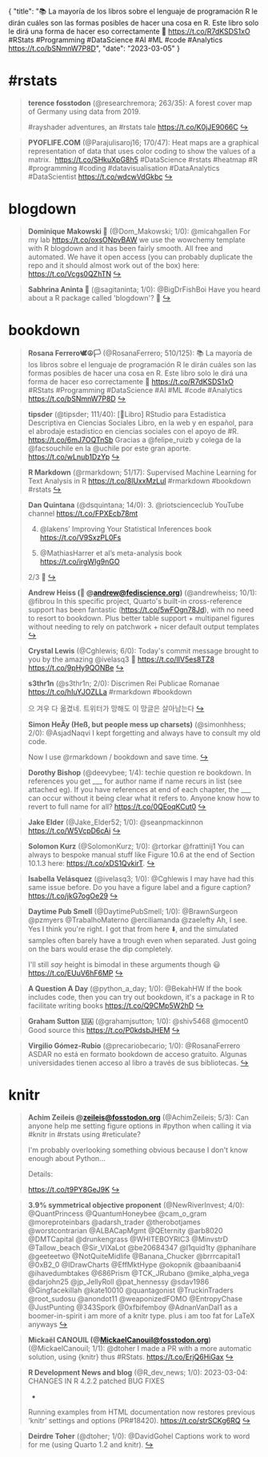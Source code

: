 {
  "title": "📚 La mayoría de los libros sobre el lenguaje de programación R le dirán cuáles son las formas posibles de hacer una cosa en R. Este libro solo le dirá una forma de hacer eso correctamente 🔗 https://t.co/R7dKSDS1xO #RStats #Programming #DataScience #AI #ML #code #Analytics https://t.co/bSNmnW7P8D",
  "date": "2023-03-05"
}

# #rstats

> **terence fosstodon** (@researchremora; 263/35): A forest cover map of Germany using data from 2019.
> >
> #rayshader adventures, an #rstats tale https://t.co/K0jJE9066C  [&#8618;](https://twitter.com/researchremora/status/1631783584976576514)

<!-- -->


> **PYOFLIFE.COM** (@Parajulisaroj16; 170/47): Heat maps are a graphical representation of data that uses color coding to show the values of a matrix.  https://t.co/SHkuXpG8h5 #DataScience #rstats #heatmap #R #programming #coding #datavisualisation #DataAnalytics #DataScientist https://t.co/wdcwVdGkbc  [&#8618;](https://twitter.com/Parajulisaroj16/status/1631809313462452224)

<!-- -->


# blogdown

> **Dominique Makowski 🧙** (@Dom_Makowski; 1/0): @micahgallen For my lab https://t.co/oxsONpvBAW  we use the wowchemy template with R blogdown and it has been fairly smooth. All free and automated. We have it open access (you can probably duplicate the repo and it should almost work out of the box) here: https://t.co/Vcgs0QZhTN  [&#8618;](https://twitter.com/Dom_Makowski/status/1630840154343587848)

<!-- -->


> **Sabhrina Aninta 🍥** (@sagitaninta; 1/0): @BigDrFishBoi Have you heard about a R package called 'blogdown'? 👀  [&#8618;](https://twitter.com/sagitaninta/status/1630158718179373057)

<!-- -->


# bookdown

> **Rosana Ferrero🕊☮️🏳** (@RosanaFerrero; 510/125): 📚 La mayoría de los libros sobre el lenguaje de programación R le dirán cuáles son las formas posibles de hacer una cosa en R. Este libro solo le dirá una forma de hacer eso correctamente
> 🔗 https://t.co/R7dKSDS1xO 
> #RStats #Programming #DataScience #AI #ML #code #Analytics https://t.co/bSNmnW7P8D  [&#8618;](https://twitter.com/RosanaFerrero/status/1631354942249132043)

<!-- -->


> **tipsder** (@tipsder; 111/40): [📕Libro]
> RStudio para Estadística Descriptiva en Ciencias Sociales
> Libro, en la web y en español, para el abrodaje estadístico en ciencias sociales con el apoyo de #R.
> https://t.co/6mJ7OQTnSb
> Gracias a @felipe_ruizb y colega de la @facsouchile en la @uchile por este gran aporte. https://t.co/wLnub1DzYp  [&#8618;](https://twitter.com/tipsder/status/1631697596216377350)

<!-- -->


> **R Markdown** (@rmarkdown; 51/17): Supervised Machine Learning for Text Analysis in R https://t.co/8lUxxMzLul #rmarkdown #bookdown #rstats  [&#8618;](https://twitter.com/rmarkdown/status/1630866072571195392)

<!-- -->


> **Dan Quintana** (@dsquintana; 14/0): 3.  @riotscienceclub YouTube channel https://t.co/FPXEcb78mt
> >
> 4. @lakens’ Improving Your Statistical Inferences book https://t.co/V9SxzPL0Fs
> >
> 5. @MathiasHarrer et al’s meta-analysis book https://t.co/irgWIg9nGO
> >
> 2/3 🧵  [&#8618;](https://twitter.com/dsquintana/status/1630274558212096002)

<!-- -->


> **Andrew Heiss (🐘 @andrew@fediscience.org)** (@andrewheiss; 10/1): @fibrou In this specific project, Quarto's built-in cross-reference support has been fantastic (https://t.co/5wFOgn78Jd), with no need to resort to bookdown. Plus better table support + multipanel figures without needing to rely on patchwork + nicer default output templates  [&#8618;](https://twitter.com/andrewheiss/status/1630384740816547841)

<!-- -->


> **Crystal Lewis** (@Cghlewis; 6/0): Today's commit message brought to you by the amazing @ivelasq3 🌟
> https://t.co/lIV5es8TZ8 https://t.co/9pHy9QONBe  [&#8618;](https://twitter.com/Cghlewis/status/1630693570951692291)

<!-- -->


> **s3thr1n** (@s3thr1n; 2/0): Discrimen Rei Publicae Romanae https://t.co/hIuYJOZLLa #rmarkdown #bookdown
> >
> 으 겨우 다 옮겼네. 트위터가 망해도 이 망글은 살아남는다  [&#8618;](https://twitter.com/s3thr1n/status/1631948089043869697)

<!-- -->


> **Simon HeÃy (Heß, but people mess up charsets)** (@simonhhess; 2/0): @AsjadNaqvi I kept forgetting and always have to consult my old code.
> >
> Now I use @rmarkdown / bookdown and save time.  [&#8618;](https://twitter.com/simonhhess/status/1630524409327808512)

<!-- -->


> **Dorothy Bishop** (@deevybee; 1/4): techie question re bookdown. In references you get ___ for author name if name recurs in list (see attached eg). 
> If you have references at end of each chapter, the ___ can occur without it being clear what it refers to.  Anyone know how to revert to full name for all? https://t.co/0QEoqKCut0  [&#8618;](https://twitter.com/deevybee/status/1632295884485541890)

<!-- -->


> **Jake Elder** (@Jake_Elder52; 1/0): @seanpmackinnon https://t.co/W5VcpD6cAi  [&#8618;](https://twitter.com/Jake_Elder52/status/1631756243500163072)

<!-- -->


> **Solomon Kurz** (@SolomonKurz; 1/0): @rtorkar @frattinij1 You can always to bespoke manual stuff like Figure 10.6 at the end of Section 10.1.3 here: https://t.co/xDS1QvkirT.  [&#8618;](https://twitter.com/SolomonKurz/status/1631704353592442908)

<!-- -->


> **Isabella Velásquez** (@ivelasq3; 1/0): @Cghlewis I may have had this same issue before. Do you have a figure label and a figure caption? https://t.co/jkG7ogOe29  [&#8618;](https://twitter.com/ivelasq3/status/1630676061192175616)

<!-- -->


> **Daytime Pub Smell** (@DaytimePubSmell; 1/0): @BrawnSurgeon @pzmyers @TrabalhoMaterno @erciliamanda @zaelefty Ah, I see. Yes I think you're right. I got that from here ⬇️, and the simulated samples often barely have a trough even when separated. Just going on the bars would erase the dip completely.
> >
> I'll still *say* height is bimodal in these arguments though 😃
> https://t.co/EUuV6hF6MP  [&#8618;](https://twitter.com/DaytimePubSmell/status/1630478084544643073)

<!-- -->


> **A Question A Day** (@python_a_day; 1/0): @BekahHW If the book includes code, then you can try out bookdown, it's a package in R to facilitate writing books
> https://t.co/Q9CMp5W2hD  [&#8618;](https://twitter.com/python_a_day/status/1629908111007059973)

<!-- -->


> **Graham Sutton 🇺🇦** (@grahamjsutton; 1/0): @shiv5468 @mocent0 Good source this  https://t.co/P0kdsbJHEM  [&#8618;](https://twitter.com/grahamjsutton/status/1629886054013468672)

<!-- -->


> **Virgilio Gómez-Rubio** (@precariobecario; 1/0): @RosanaFerrero ASDAR no está en formato bookdown de acceso gratuito. Algunas universidades tienen acceso al libro a través de sus bibliotecas.  [&#8618;](https://twitter.com/precariobecario/status/1629823404311212033)

<!-- -->


# knitr

> **Achim Zeileis @zeileis@fosstodon.org** (@AchimZeileis; 5/3): Can anyone help me setting figure options in #python when calling it via #knitr in #rstats using #reticulate?
> >
> I'm probably overlooking something obvious because I don't know enough about Python...
> >
> Details:
> >
> https://t.co/t9PY8GeJ9K  [&#8618;](https://twitter.com/AchimZeileis/status/1630513715916275714)

<!-- -->


> **3.9% symmetrical objective proponent** (@NewRiverInvest; 4/0): @QuantPrincess @QuantumHoneybee @cam_o_gram @moreproteinbars @adarsh_trader @therobotjames @worstcontrarian @ALBACapMgmt @QEternity @arb8020 @DMTCapital @drunkengrass @WHITEBOYRIC3 @MinvstrD @Tallow_beach @Sir_VIXaLot @be20684347 @l1quid1ty @phanihare @geeteetwo @NotQuiteMidlife @Banana_Chucker @brrrcapital1 @0xB2_0 @IDrawCharts @EffMktHype @okopnik @baanibaani4 @ihavedumbtakes @686Prism @TCK_JRubano @mike_alpha_vega @darjohn25 @jp_JellyRoll @pat_hennessy @sdav1986 @Gingfacekillah @kate10010 @quantagonist @TruckinTraders @root_sudosu @anondot11 @weaponizedFOMO @EntropyChase @JustPunting @343Spork @0xfbifemboy @AdnanVanDal1 as a boomer-in-spirit i am more of a knitr type. plus i am too fat for LaTeX anyways  [&#8618;](https://twitter.com/NewRiverInvest/status/1631502546010517504)

<!-- -->


> **Mickaël CANOUIL (@MickaelCanouil@fosstodon.org)** (@MickaelCanouil; 1/1): @dtoher I made a PR with a more automatic solution, using {knitr} thus #RStats. 
> https://t.co/ErjQ6HiGax  [&#8618;](https://twitter.com/MickaelCanouil/status/1632059100598005761)

<!-- -->


> **R Development News and blog** (@R_dev_news; 1/0): 2023-03-04: CHANGES IN R 4.2.2 patched BUG FIXES 
> >
>  * 
> >
>  Running examples from HTML documentation now restores previous ‘knitr’ settings and options (PR#18420). https://t.co/strSCKg6RQ  [&#8618;](https://twitter.com/R_dev_news/status/1631916896655400960)

<!-- -->


> **Deirdre Toher** (@dtoher; 1/0): @DavidGohel Captions work to word for me (using Quarto 1.2 and knitr).  [&#8618;](https://twitter.com/dtoher/status/1630887264816447489)

<!-- -->


